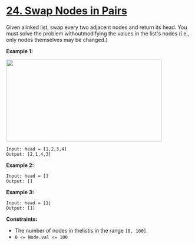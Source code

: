 # [24. Swap Nodes in Pairs](https://leetcode.com/problems/swap-nodes-in-pairs/description/)

Given alinked list, swap every two adjacent nodes and return its head. You must solve the problem withoutmodifying the values in the list's nodes (i.e., only nodes themselves may be changed.)

**Example 1:** 

<img alt="" src="https://assets.leetcode.com/uploads/2020/10/03/swap_ex1.jpg" style="width: 422px; height: 222px;">

```
Input: head = [1,2,3,4]
Output: [2,1,4,3]
```

**Example 2:** 

```
Input: head = []
Output: []
```

**Example 3:** 

```
Input: head = [1]
Output: [1]
```

**Constraints:** 

- The number of nodes in thelistis in the range `[0, 100]`.
- `0 <= Node.val <= 100`